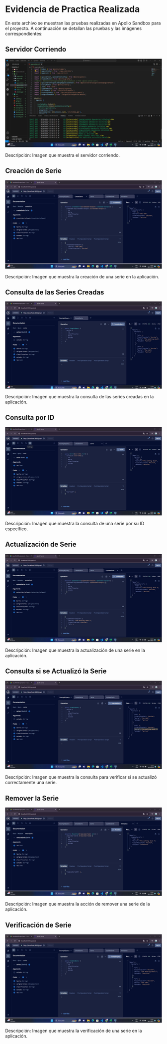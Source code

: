 # Evidencia de Practica Realizada

En este archivo se muestran las pruebas realizadas en Apollo Sandbox para el proyecto. A continuación se detallan las pruebas y las imágenes correspondientes:

## Servidor Corriendo

![alt text](<Servidor Corriendo.jpg>)

Descripción: Imagen que muestra el servidor corriendo.

## Creación de Serie

![alt text](<Creacion de Serie.jpeg>)

Descripción: Imagen que muestra la creación de una serie en la aplicación.

## Consulta de las Series Creadas

![alt text](<Consulta de las Series Creadas.jpg>)

Descripción: Imagen que muestra la consulta de las series creadas en la aplicación.

## Consulta por ID

![alt text](<Consulta por ID.jpg>)

Descripción: Imagen que muestra la consulta de una serie por su ID específico.

## Actualización de Serie

![alt text](<Actulizacion de Serie.jpg>)

Descripción: Imagen que muestra la actualización de una serie en la aplicación.

## Consulta si se Actualizó la Serie

![alt text](<Consulta Si se Actulicacion la serie.jpg>)


Descripción: Imagen que muestra la consulta para verificar si se actualizó correctamente una serie.

## Remover la Serie

![alt text](<Reomover la serie.jpg>)

Descripción: Imagen que muestra la acción de remover una serie de la aplicación.

## Verificación de Serie

![alt text](<Verifiacion de Serie..jpg>)

Descripción: Imagen que muestra la verificación de una serie en la aplicación.


